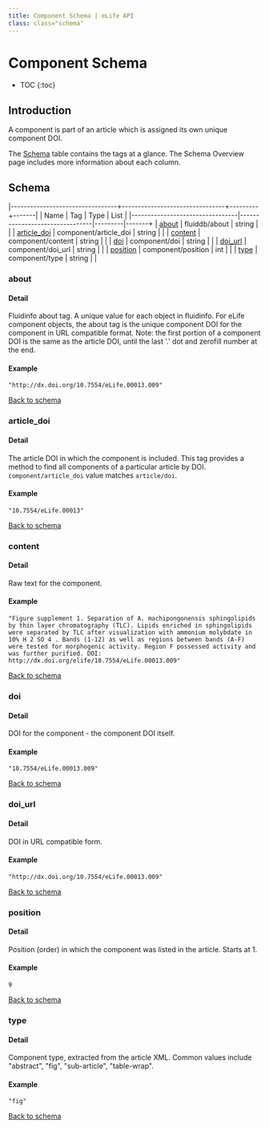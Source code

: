 ```yaml
---
title: Component Schema | eLife API
class: class="schema"
---
```


# Component Schema

* TOC
{:toc}

## Introduction

A component is part of an article which is assigned its own unique component DOI.

The [Schema](#schema) table contains the tags at a glance. The Schema Overview page includes more information about each column.

## Schema

|---------------------------------+--------------------------------+---------+-------|
| Name                            | Tag                            | Type    | List  |
|---------------------------------|--------------------------------|---------|-------+
| [about](#about)                 | fluiddb/about                  | string  |       |
| [article_doi](#articledoi)      | component/article_doi          | string  |       |
| [content](#content)             | component/content              | string  |       |
| [doi](#doi)                     | component/doi                  | string  |       |
| [doi_url](#doiurl)              | component/doi_url              | string  |       |
| [position](#position)           | component/position             | int     |       |
| [type](#type)                   | component/type                 | string  |       |



### about

#### Detail

Fluidinfo about tag. A unique value for each object in fluidinfo. For eLife component objects, the about tag is the unique component DOI for the component in URL compatible format. Note: the first portion of a component DOI is the same as the article DOI, until the last '.' dot and zerofill number at the end.

#### Example

    "http://dx.doi.org/10.7554/eLife.00013.009"

[Back to schema](#schema)




### article_doi

#### Detail

The article DOI in which the component is included. This tag provides a method to find all components of a particular article by DOI. `component/article_doi` value matches `article/doi`.

#### Example

    "10.7554/eLife.00013"

[Back to schema](#schema)




### content

#### Detail

Raw text for the component.

#### Example

    "Figure supplement 1. Separation of A. machipongonensis sphingolipids by thin layer chromatography (TLC). Lipids enriched in sphingolipids were separated by TLC after visualization with ammonium molybdate in 10% H 2 SO 4 . Bands (1-12) as well as regions between bands (A-F) were tested for morphogenic activity. Region F possessed activity and was further purified. DOI:  http://dx.doi.org/elife/10.7554/eLife.00013.009"

[Back to schema](#schema)




### doi

#### Detail

DOI for the component - the component DOI itself.

#### Example

    "10.7554/eLife.00013.009"

[Back to schema](#schema)




### doi_url

#### Detail

DOI in URL compatible form.

#### Example

    "http://dx.doi.org/10.7554/eLife.00013.009"

[Back to schema](#schema)




### position

#### Detail

Position (order) in which the component was listed in the article. Starts at 1.

#### Example

    9

[Back to schema](#schema)




### type

#### Detail

Component type, extracted from the article XML. Common values include "abstract", "fig", "sub-article", "table-wrap".

#### Example

    "fig"

[Back to schema](#schema)


